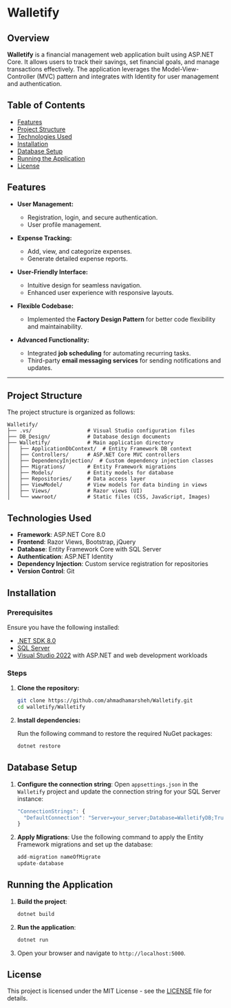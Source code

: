 # Walletify

## Overview

**Walletify** is a financial management web application built using ASP.NET Core. It allows users to track their savings, set financial goals, and manage transactions effectively. The application leverages the Model-View-Controller (MVC) pattern and integrates with Identity for user management and authentication. 

## Table of Contents

- [Features](#features)
- [Project Structure](#project-structure)
- [Technologies Used](#technologies-used)
- [Installation](#installation)
- [Database Setup](#database-setup)
- [Running the Application](#running-the-application)
- [License](#license)

## Features  
- **User Management:**  
  - Registration, login, and secure authentication.  
  - User profile management.  

- **Expense Tracking:**  
  - Add, view, and categorize expenses.  
  - Generate detailed expense reports.  

- **User-Friendly Interface:**  
  - Intuitive design for seamless navigation.  
  - Enhanced user experience with responsive layouts.  

- **Flexible Codebase:**  
  - Implemented the **Factory Design Pattern** for better code flexibility and maintainability.  

- **Advanced Functionality:**  
  - Integrated **job scheduling** for automating recurring tasks.  
  - Third-party **email messaging services** for sending notifications and updates.  

---

## Project Structure

The project structure is organized as follows:
```
Walletify/
├── .vs/                  # Visual Studio configuration files
├── DB_Design/            # Database design documents
├── Walletify/            # Main application directory
│   ├── ApplicationDbContext/  # Entity Framework DB context
│   ├── Controllers/      # ASP.NET Core MVC controllers
│   ├── DependencyInjection/  # Custom dependency injection classes
│   ├── Migrations/       # Entity Framework migrations
│   ├── Models/           # Entity models for database
│   ├── Repositories/     # Data access layer
│   ├── ViewModel/        # View models for data binding in views
│   ├── Views/            # Razor views (UI)
│   └── wwwroot/          # Static files (CSS, JavaScript, Images)
```
## Technologies Used

- **Framework**: ASP.NET Core 8.0
- **Frontend**: Razor Views, Bootstrap, jQuery
- **Database**: Entity Framework Core with SQL Server
- **Authentication**: ASP.NET Identity
- **Dependency Injection**: Custom service registration for repositories
- **Version Control**: Git

## Installation

### Prerequisites

Ensure you have the following installed:

- [.NET SDK 8.0](https://dotnet.microsoft.com/download/dotnet/8.0)
- [SQL Server](https://www.microsoft.com/en-us/sql-server/sql-server-downloads)
- [Visual Studio 2022](https://visualstudio.microsoft.com/downloads/) with ASP.NET and web development workloads

### Steps

1. **Clone the repository:**

   ```bash
   git clone https://github.com/ahmadhamarsheh/Walletify.git
   cd walletify/Walletify
	 ```
2. **Install dependencies:**
    
    Run the following command to restore the required NuGet packages:
    
    ```jsx
    dotnet restore
    
    ```

## Database Setup

1. **Configure the connection string**:
Open `appsettings.json` in the `Walletify` project and update the connection string for your SQL Server instance:
    
    ```jsx
    "ConnectionStrings": {
      "DefaultConnection": "Server=your_server;Database=WalletifyDB;Trusted_Connection=True;MultipleActiveResultSets=true"
    }
    ```
    
2. **Apply Migrations**:
Use the following command to apply the Entity Framework migrations and set up the database:
    
    ```jsx
    add-migration nameOfMigrate
    update-database
    ```

## Running the Application

1. **Build the project**:
    
    ```jsx
    dotnet build
    ```
    
2. **Run the application**:
    
    ```jsx
    dotnet run
    ```
    
3. Open your browser and navigate to `http://localhost:5000`.

##  License

This project is licensed under the MIT License - see the [LICENSE](LICENSE) file for details.

